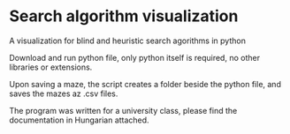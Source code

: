 # Search algorithm visualization
 A visualization for blind and heuristic search agorithms in python

Download and run python file, only python itself is required, no other libraries or extensions.

Upon saving a maze, the script creates a folder beside the python file, and saves the mazes az .csv files.

The program was written for a university class, please find the documentation in Hungarian attached.